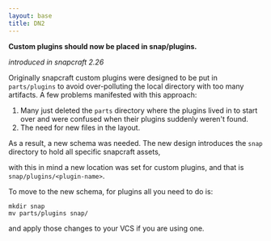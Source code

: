 ```yaml
---
layout: base
title: DN2
---
```


**Custom plugins should now be placed in snap/plugins.**

_introduced in snapcraft 2.26_

Originally snapcraft custom plugins were designed to be put in `parts/plugins`
to avoid over-polluting the local directory with too many artifacts. A few
problems manifested with this approach:

1. Many just deleted the `parts` directory where the plugins lived in to start
   over and were confused when their plugins suddenly weren't found.
2. The need for new files in the layout.

As a result, a new schema was needed. The new design introduces the `snap`
directory to hold all specific snapcraft assets,

with this in mind a new location was set for custom plugins, and that is
`snap/plugins/<plugin-name>`.

To move to the new schema, for plugins all you need to do is:

```
mkdir snap
mv parts/plugins snap/
```

and apply those changes to your VCS if you are using one.